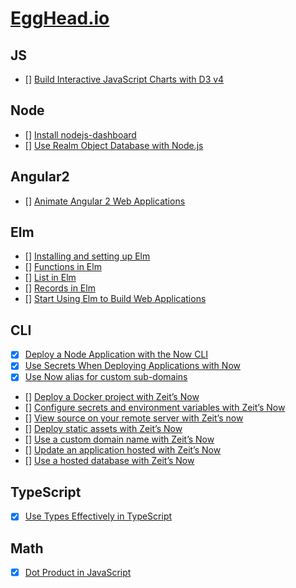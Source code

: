 # [EggHead.io](https://egghead.io)

## JS

- [] [Build Interactive JavaScript Charts with D3 v4](https://egghead.io/courses/build-interactive-javascript-charts-with-d3-v4)

## Node
- [] [Install nodejs-dashboard](https://egghead.io/lessons/node-js-install-nodejs-dashboard)
- [] [Use Realm Object Database with Node.js](https://egghead.io/lessons/node-js-use-realm-object-database-with-node-js)

## Angular2

- [] [Animate Angular 2 Web Applications](https://egghead.io/courses/animate-angular-2-web-applications)

## Elm

- [] [Installing and setting up Elm](https://egghead.io/lessons/elm-installing-and-setting-up-elm)
- [] [Functions in Elm](https://egghead.io/lessons/elm-functions-in-elm)
- [] [List in Elm](https://egghead.io/lessons/elm-list-in-elm)
- [] [Records in Elm](https://egghead.io/lessons/elm-records-in-elm)
- [] [Start Using Elm to Build Web Applications](https://egghead.io/courses/start-using-elm-to-build-web-applications)
## CLI

- [x] [Deploy a Node Application with the Now CLI](https://egghead.io/lessons/node-js-deploy-a-node-application-with-the-now-cli)
- [x] [Use Secrets When Deploying Applications with Now](https://egghead.io/lessons/node-js-use-secrets-when-deploying-applications-with-now)
- [x] [Use Now alias for custom sub-domains](https://egghead.io/lessons/node-js-use-now-alias-for-custom-sub-domains)
- [] [Deploy a Docker project with Zeit’s Now](https://egghead.io/lessons/tools-deploy-a-docker-project-with-zeit-s-now)
- [] [Configure secrets and environment variables with Zeit’s Now](https://egghead.io/lessons/tools-configure-secrets-and-environment-variables-with-zeit-s-now)
- [] [View source on your remote server with Zeit’s now](https://egghead.io/lessons/tools-view-source-on-your-remote-server-with-zeit-s-now)
- [] [Deploy static assets with Zeit’s Now](https://egghead.io/lessons/tools-deploy-static-assets-with-zeit-s-now)
- [] [Use a custom domain name with Zeit’s Now](https://egghead.io/lessons/tools-use-a-custom-domain-name-with-zeit-s-now)
- [] [Update an application hosted with Zeit’s Now](https://egghead.io/lessons/tools-update-an-application-hosted-with-zeit-s-now)
- [] [Use a hosted database with Zeit’s Now](https://egghead.io/lessons/tools-use-a-hosted-database-with-zeit-s-now)

## TypeScript

- [x] [Use Types Effectively in TypeScript](https://egghead.io/lessons/typescript-introduction-to-static-typing)

## Math

- [x] [Dot Product in JavaScript](https://egghead.io/lessons/javascript-dot-product-in-javascript)
